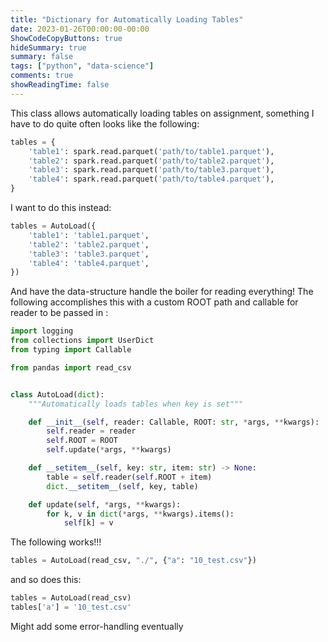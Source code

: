```yaml
---
title: "Dictionary for Automatically Loading Tables"
date: 2023-01-26T00:00:00-00:00
ShowCodeCopyButtons: true
hideSummary: true
summary: false
tags: ["python", "data-science"]
comments: true
showReadingTime: false
---
```


This class allows automatically loading tables on assignment, something I have to do quite often looks like the following:
```python
tables = {
    'table1': spark.read.parquet('path/to/table1.parquet'),
    'table2': spark.read.parquet('path/to/table2.parquet'),
    'table3': spark.read.parquet('path/to/table3.parquet'),
    'table4': spark.read.parquet('path/to/table4.parquet'),
}
```
I want to do this instead:
```python
tables = AutoLoad({
    'table1': 'table1.parquet',
    'table2': 'table2.parquet',
    'table3': 'table3.parquet',
    'table4': 'table4.parquet',
})
```

And have the data-structure handle the boiler for reading everything! The following accomplishes this with a custom ROOT path and callable for reader to be passed in :

```python
import logging
from collections import UserDict
from typing import Callable

from pandas import read_csv


class AutoLoad(dict):
    """Automatically loads tables when key is set"""

    def __init__(self, reader: Callable, ROOT: str, *args, **kwargs):
        self.reader = reader
        self.ROOT = ROOT
        self.update(*args, **kwargs)

    def __setitem__(self, key: str, item: str) -> None:
        table = self.reader(self.ROOT + item)
        dict.__setitem__(self, key, table)

    def update(self, *args, **kwargs):
        for k, v in dict(*args, **kwargs).items():
            self[k] = v


```

The following works!!!
```python
tables = AutoLoad(read_csv, "./", {"a": "10_test.csv"})
```

and so does this:
```python
tables = AutoLoad(read_csv)
tables['a'] = '10_test.csv'
```

Might add some error-handling eventually